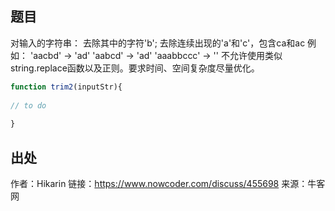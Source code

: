 
## 题目

对输入的字符串： 去除其中的字符'b'; 去除连续出现的'a'和'c'，包含ca和ac 
例如： 'aacbd' -> 'ad' 'aabcd' -> 'ad' 'aaabbccc' -> ''
不允许使用类似string.replace函数以及正则。要求时间、空间复杂度尽量优化。

```js
function trim2(inputStr){
 
// to do
 
}
```
## 出处
作者：Hikarin
链接：https://www.nowcoder.com/discuss/455698
来源：牛客网